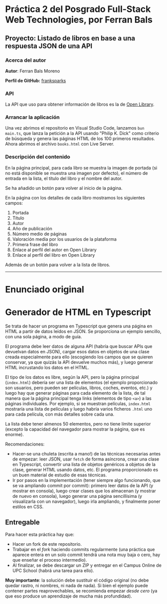 # Práctica 2 del Posgrado Full-Stack Web Technologies, por Ferran Bals

## Proyecto: Listado de libros en base a una respuesta JSON de una API

### Acerca del autor

**Autor**: Ferran Bals Moreno

**Perfil de GitHub:** [franksparks](https://github.com/franksparks)

### API

La API que uso para obtener información de libros es la de [Open Library](https://openlibrary.org/developers/api).

### Arrancar la aplicación

Una vez abrimos el repositorio en Visual Studio Code, lanzamos ```bun main.ts```, que lanza la petición a la API usando "Philip K. Dick" como criterio de búsqueda y genera las páginas HTML de los 100 primeros resultados. Ahora abrimos el archivo ```books.html``` con Live Server.

### Descripción del contenido

En la página principal, para cada libro se muestra la imagen de portada (si no está disponible se muestra una imagen por defecto), el número de entrada en la lista, el título del libro y el nombre del autor.

Se ha añadido un botón para volver al inicio de la página.

En la página con los detalles de cada libro mostramos los siguientes campos:

1. Portada
2. Título
3. Autor
4. Año de publicación
5. Número medio de páginas
6. Valoración media por los usuarios de la plataforma
7. Primera frase del libro
8. Enlace al perfil del autor en Open Library
9. Enlace al perfil del libro en Open Library

Además de un botón para volver a la lista de libros.

---

# Enunciado original

# Generador de HTML en Typescript

Se trata de hacer un programa en Typescript que genera una página en HTML a partir de datos leídos en JSON. Se proporciona un ejemplo sencillo, con una sola página, a modo de guía.

El programa debe leer datos de alguna API (habría que buscar APIs que devuelvan datos en JSON), cargar esos datos en objetos de una clase creada especialmente para ello (escogiendo los campos que se quieren conservar, ya que quizás la API devuelve muchos más), y luego generar HTML incrustando los datos en el HTML.

El tipo de los datos es libre, según la API, pero la página principal (`index.html`) debería ser una lista de elementos (el ejemplo proporcionado son usuarios, pero pueden ser películas, libros, coches, eventos, etc.) y luego hay que generar páginas para cada elemento de la lista, de tal manera que la página principal tenga links (elementos de tipo `<a>`) a las páginas individuales. Por ejemplo, si se muestran películas, `index.html` mostraría una lista de películas y luego habría varios ficheros `.html` uno para cada película, con más detalles sobre cada una.

La lista debe tener almenos 50 elementos, pero no tiene límite superior (excepto la capacidad del navegador para mostrar la página, que es enorme).

Recomendaciones:

- Hacer-se una chuleta (escrita a mano!) de las técnicas necesarias antes de empezar: leer JSON, usar `fetch` de forma asíncrona, crear una clase en Typescript, convertir una lista de objetos genéricos a objetos de la clase, generar HTML usando datos, etc. El programa proporcionado es un buen material de estudio de esas técnicas.
- Ir por pasos en la implementación (tener siempre algo funcionando, que se va ampliando commit por commit): primero leer datos de la API (y mostrar en consola), luego crear clases que los almacenan (y mostrar de nuevo en consola), luego generar una página sencillísima (y visualizarla con un navegador), luego irla ampliando, y finalmente poner estilos en CSS.

## Entregable

Para hacer esta práctica hay que:

- Hacer un fork de este repositorio.
- Trabajar en el _fork_ haciendo commits regularmente (una práctica que aparece entera en un solo commit tendrá una nota muy baja o cero, hay que enseñar el proceso intermedio).
- Al finalizar, se debe descargar un ZIP y entregar en el Campus Online de UPC School (habrá una tarea para ello).

**Muy importante**: la solución debe sustituir el código original (no debe quedar rastro, ni nombres, ni nada de nada). Si bien el ejemplo puede contener partes reaprovechables, se recomienda empezar _desde cero_ (ya que eso produce un aprendizaje de mucha más profundidad).
